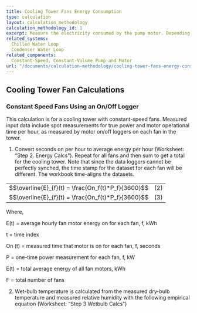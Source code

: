 ```yaml
---
title: Cooling Tower Fans Energy Consumption
type: calculation
layout: calculation_methodology
calculation_methodology_id: 1
excerpt: Measure the electricity consumed by the pump motor. Depending on the variability of operations, daily or weekly models may be developed to better characterize the component. The typical energy consumption of a constant-speed pump is estimated using the simulated yearly schedule of the pump. 
related_systems:
  Chilled Water Loop
  Condenser Water Loop
related_components:
  Constant-Speed, Constant-Volume Pump and Motor
url: "/documents/calculation-methodology/cooling-tower-fans-energy-consumption"
---
```


## Cooling Tower Fan Calculations

### Constant Speed Fans Using an On/Off Logger

This calculation is for a cooling tower with constant-speed fans. Measured input data include spot measurements for true power and motor operational time per hour, as measured by motor on/off loggers on each fan in the tower.

1. Convert seconds on per hour to average energy per hour (Worksheet: “Step 2. Energy Calcs”).  Repeat for all fans and then sum to get a total for the cooling tower. Note that since the data loggers cannot be perfectly synched, the time stamp for the dataset for each fan will be different. The workbook time-aligns the datasets.

<table class="equation-table">
<tbody>
  <tr>
    <td class="tg-0pky">$$\overline{E}_{f}(t) = \frac{On_f(t)*P_f}{3600}$$</th>
    <td class="tg-0pky">(2)</th>
  </tr>
  <tr>
    <td class="tg-0pky">$$\overline{E}_{f}(t) = \frac{On_f(t)*P_f}{3600}$$</td>
    <td class="tg-0pky">(3)</td>
  </tr>
</tbody>
</table>

Where,

E(t) = average hourly fan motor energy on for each fan, f, kWh

t  = time index

On (t) = measured time that motor is on for each fan, f, seconds

P = one-time power measurement for each fan, f, kW

E(t) = total average energy of all fan motors, kWh

F = total number of fans

2. Wet-bulb temperature is calculated from the measured dry-bulb temperature and measured relative humidity with the following empirical equation (Worksheet: “Step 3 Wetbulb Calcs”)